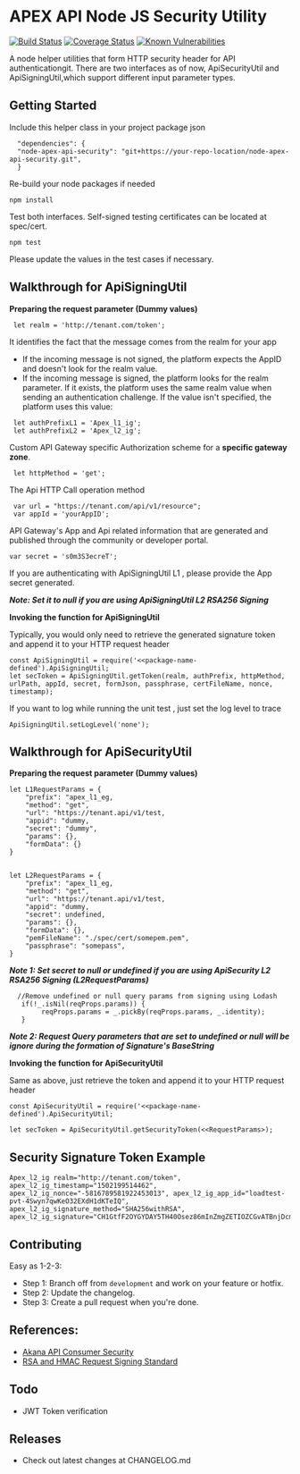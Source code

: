 # APEX API Node JS Security Utility
[![Build Status](https://travis-ci.org/GovTechSG/node-apex-api-security.svg?branch=development)](https://travis-ci.org/GovTechSG/node-apex-api-security)
[![Coverage Status](https://coveralls.io/repos/github/GovTechSG/node-apex-api-security/badge.svg?branch=development)](https://coveralls.io/github/GovTechSG/node-apex-api-security?branch=development)
[![Known Vulnerabilities](https://snyk.io/test/github/govtechsg/node-apex-api-security/badge.svg)](https://snyk.io/test/github/govtechsg/node-apex-api-security)

A node helper utilities that form HTTP security header for API authenticationgit. There are two interfaces as of now, ApiSecurityUtil and ApiSigningUtil,which support different input parameter types.

## Getting Started
Include this helper class in your project package json

```
  "dependencies": {
  "node-apex-api-security": "git+https://your-repo-location/node-apex-api-security.git",
  }
```

Re-build your node packages if needed

```
npm install
```

Test both interfaces.  Self-signed testing certificates can be located at spec/cert. 

```
npm test
```

Please update the values in the test cases if necessary.

## Walkthrough for ApiSigningUtil

**Preparing the request parameter (Dummy values)**

```
 let realm = 'http://tenant.com/token';
```

It identifies the fact that the message comes from the realm for your app

+ If the incoming message is not signed, the platform expects the AppID and doesn't look for the realm value.
+ If the incoming message is signed, the platform looks for the realm parameter. If it exists, the platform uses the same realm value when sending an authentication challenge. If the value isn't specified, the platform uses this value:

```
 let authPrefixL1 = 'Apex_l1_ig';
 let authPrefixL2 = 'Apex_l2_ig';
```

 Custom API Gateway specific Authorization scheme for a **specific gateway zone**. 
 
```
 let httpMethod = 'get';
```

 The Api HTTP Call operation method
 
```
 var url = "https://tenant.com/api/v1/resource";
 var appId = 'yourAppID';
```

API Gateway's App and Api related information that are generated and published through the community or developer portal.

```
var secret = 's0m3S3ecreT';
```
If you are authenticating with ApiSigningUtil L1 , please provide the App secret generated. 

***Note: Set it to null if you are using ApiSigningUtil L2 RSA256 Signing***

**Invoking the function for ApiSigningUtil**

Typically, you would only need to retrieve the generated signature token and append it to your HTTP request header

```
const ApiSigningUtil = require('<<package-name-defined').ApiSigningUtil;
let secToken = ApiSigningUtil.getToken(realm, authPrefix, httpMethod, urlPath, appId, secret, formJson, passphrase, certFileName, nonce, timestamp);

```

If you want to log while running the unit test , just set the log level to trace

```
ApiSigningUtil.setLogLevel('none');
```

## Walkthrough for ApiSecurityUtil

**Preparing the request parameter (Dummy values)**

```
let L1RequestParams = {
    "prefix": "apex_l1_eg,
    "method": "get",
    "url": "https://tenant.api/v1/test,
    "appid": "dummy,
    "secret": "dummy",
    "params": {},
    "formData": {}
}
```

```

let L2RequestParams = {
    "prefix": "apex_l1_eg,
    "method": "get",
    "url": "https://tenant.api/v1/test,
    "appid": "dummy,
    "secret": undefined,
    "params": {},
    "formData": {},
    "pemFileName": "./spec/cert/somepem.pem",
    "passphrase": "somepass",
}
```

***Note 1: Set secret to null or undefined if you are using ApiSecurity L2 RSA256 Signing (L2RequestParams)***


```
  //Remove undefined or null query params from signing using Lodash
   if(!_.isNil(reqProps.params)) {
        reqProps.params = _.pickBy(reqProps.params, _.identity);
   }
```

***Note 2: Request Query parameters that are set to undefined or null will be ignore during the formation of Signature's BaseString***

**Invoking the function for ApiSecurityUtil**

Same as above, just retrieve the token and append it to your HTTP request header

```
const ApiSecurityUtil = require('<<package-name-defined').ApiSecurityUtil;

let secToken = ApiSecurityUtil.getSecurityToken(<<RequestParams>);

```

## Security Signature Token Example
```
Apex_l2_ig realm="http://tenant.com/token", apex_l2_ig_timestamp="1502199514462", apex_l2_ig_nonce="-5816789581922453013", apex_l2_ig_app_id="loadtest-pvt-4Swyn7qwKeO32EXdH1dKTeIQ", 
apex_l2_ig_signature_method="SHA256withRSA", 
apex_l2_ig_signature="CH1GtfF2OYGYDAY5TH40Osez86mInZmgZETIOZCGvATBnjDcmCi6blkOlfUpGvzoccr9CA0wO8jL6VNh6cqPnVjO4bpVnSLQ8iiPOz4JK7kxJ4Cb19sX4pO6sx4srDmNqfnGOp5FeFx/rCr16ecvd3+HJF5sJEeOrDytr+HlOBf9pARVx5GroVSKxsKkXzto5XpJ2MN0Mu8eZA5BNJwune/TnnEy0oqjJWNSE+puGH4jMsp4hgLsJOwxJPS8Zg9dtPzoV60Gigxd7Yif2NqiFGI3oi0D3+sVv3QxURLPwCSE9ARyeenYhipG+6gncCR+tWEfaQBGyH9gnG6RtwZh3A=="
```

## Contributing

Easy as 1-2-3:

  + Step 1: Branch off from ```development``` and work on your feature or hotfix.
  + Step 2: Update the changelog.
  + Step 3: Create a pull request when you're done.

## References:
+ [Akana API Consumer Security](http://docs.akana.com/ag/cm_policies/using_api_consumer_app_sec_policy.htm)
+ [RSA and HMAC Request Signing Standard](http://tools.ietf.org/html/draft-cavage-http-signatures-05)

## Todo
+ JWT Token verification   

## Releases
+ Check out latest changes at CHANGELOG.md


